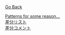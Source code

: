 [Go Back](../)  

[Patterns for some reason...](table.md)  
[差分リスト](difficulty)  
[差分コメント](comments)
